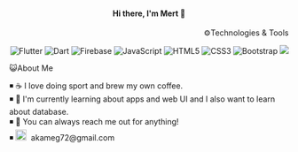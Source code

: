 <h4 align="center">Hi there, I'm Mert 👋</h4>
<p align='right'>⚙️Technologies & Tools</p>
<p align="right"> 
 <img  alt="Flutter" src="https://img.shields.io/badge/Flutter-%2302569B.svg?style=for-the-badge&logo=Flutter&logoColor=white"/>
 <img  alt="Dart" src="https://img.shields.io/badge/dart-%230175C2.svg?style=for-the-badge&logo=dart&logoColor=white"/>
 <img  alt="Firebase" src="https://img.shields.io/badge/firebase-%23039BE5.svg?style=for-the-badge&logo=firebase"/>
 <img  alt="JavaScript" src="https://img.shields.io/badge/javascript-%23323330.svg?style=for-the-badge&logo=javascript&logoColor=%23F7DF1E"/>
 <img  alt="HTML5" src="https://img.shields.io/badge/html5-%23E34F26.svg?style=for-the-badge&logo=html5&logoColor=white"/>
 <img  alt="CSS3" src="https://img.shields.io/badge/css3-%231572B6.svg?style=for-the-badge&logo=css3&logoColor=white"/>
 <img  alt="Bootstrap" src="https://img.shields.io/badge/bootstrap-%23563D7C.svg?style=for-the-badge&logo=bootstrap&logoColor=white"/>
 <img src="https://img.shields.io/badge/VisualStudioCode-0078d7.svg?style=for-the-badge&logo=visual-studio-code&logoColor=white"/>
 </p>
<p align='left'>😺About Me</p>

<p align="left"> 
◾ ☕ I love doing sport and brew my own coffee. <br>
◾ 🌱 I'm currently learning about apps and web UI and I also want to learn about database.<br>
◾ 💬 You can always reach me out for anything!<br>
◾ <img src="https://i.imgur.com/TsoLODG.png" width=20> &nbsp;akameg72@gmail.com <br>

</p>
